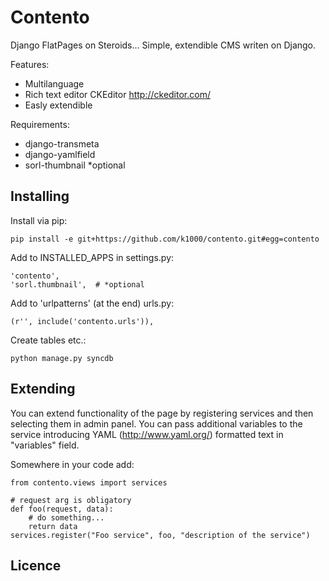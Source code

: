 Contento
========
Django FlatPages on Steroids...
Simple, extendible CMS writen on Django. 

Features:
* Multilanguage
* Rich text editor CKEditor http://ckeditor.com/
* Easly extendible

Requirements:
* django-transmeta 
* django-yamlfield
* sorl-thumbnail *optional

Installing
----------
Install via pip:

    pip install -e git+https://github.com/k1000/contento.git#egg=contento

Add to INSTALLED_APPS in settings.py:
    
    'contento',
    'sorl.thumbnail',  # *optional

Add to 'urlpatterns' (at the end) urls.py:
    
    (r'', include('contento.urls')),
    
Create tables etc.:

    python manage.py syncdb

Extending
---------
You can extend functionality of the page by registering services and then selecting them in admin panel.
You can pass additional variables to the service introducing YAML (http://www.yaml.org/) formatted text in "variables" field.

Somewhere in your code add:

    from contento.views import services
    
    # request arg is obligatory
    def foo(request, data):
        # do something...
        return data
    services.register("Foo service", foo, "description of the service")

Licence
-------
